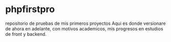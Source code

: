 # phpfirstpro
repositorio de pruebas de mis primeros proyectos
Aqui es donde versionare de ahora en adelante, con motivos academicos, mis progresos en estudios de front y backend.
